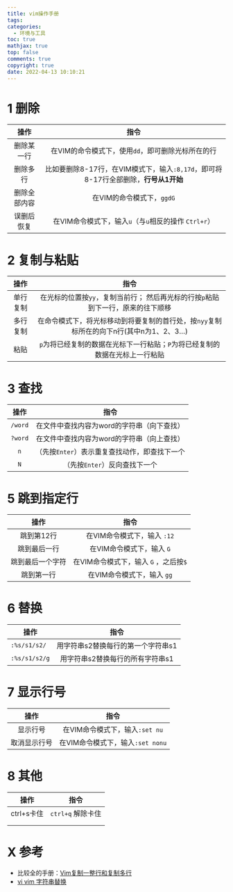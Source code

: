 ```yaml
---
title: vim操作手册
tags:
categories:
  - 环境与工具
toc: true
mathjax: true
top: false
comments: true
copyright: true
date: 2022-04-13 10:10:21
---
```


# 1 删除

|     操作     |                             指令                             |
| :----------: | :----------------------------------------------------------: |
|  删除某一行  |      在VIM的命令模式下，使用`dd`，即可删除光标所在的行       |
|   删除多行   | 比如要删除8-17行，在VIM模式下，输入`:8,17d`，即可将8-17行全部删除，**行号从1开始** |
| 删除全部内容 |                  在VIM的命令模式下，`ggdG`                   |
|  误删后恢复  |     在VIM命令模式下，输入`u`（与`u`相反的操作 `Ctrl+r`）     |

# 2 复制与粘贴

|   操作   |                             指令                             |
| :------: | :----------------------------------------------------------: |
| 单行复制 | 在光标的位置按`yy`，复制当前行； 然后再光标的行按`p`粘贴到下一行，原来的往下顺移 |
| 多行复制 | 在命令模式下，将光标移动到将要复制的首行处，按`nyy`复制标所在的向下n行(其中n为1、2、3…) |
|   粘贴   | `p`为将已经复制的数据在光标下一行粘贴；`P`为将已经复制的数据在光标上一行粘贴 |

# 3 查找

|  操作   |                     指令                      |
| :-----: | :-------------------------------------------: |
| `/word` |  在文件中查找内容为word的字符串（向下查找）   |
| `?word` |  在文件中查找内容为word的字符串（向上查找）   |
|   `n`   | （先按`Enter`）表示重复查找动作，即查找下一个 |
|   `N`   |         （先按`Enter`）反向查找下一个         |

# 5 跳到指定行

|       操作       |                 指令                  |
| :--------------: | :-----------------------------------: |
|    跳到第12行    |      在VIM命令模式下，输入 `:12`      |
|   跳到最后一行   |       在VIM命令模式下，输入 `G`       |
| 跳到最后一个字符 | 在VIM命令模式下，输入 `G` ，之后按`$` |
|    跳到第一行    |      在VIM命令模式下，输入 `gg`       |

# 6 替换

|     操作      |                指令                |
| :-----------: | :--------------------------------: |
| `:%s/s1/s2/ ` | 用字符串s2替换每行的第一个字符串s1 |
| `:%s/s1/s2/g` |  用字符串s2替换每行的所有字符串s1  |

# 7 显示行号

|     操作     |               指令               |
| :----------: | :------------------------------: |
|   显示行号   |  在VIM命令模式下，输入`:set nu`  |
| 取消显示行号 | 在VIM命令模式下，输入`:set nonu` |

# 8 其他

|    操作    |       指令        |
| :--------: | :---------------: |
| ctrl+s卡住 | `ctrl+q` 解除卡住 |
|            |                   |
|            |                   |

# X 参考

* 比较全的手册：[Vim复制一整行和复制多行](https://www.cnblogs.com/h-c-g/p/11122899.html)
* [vi vim 字符串替换](https://blog.csdn.net/qiulinsama/article/details/88073663)

